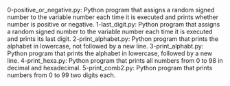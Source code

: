 0-positive_or_negative.py: Python program that assigns a random signed number to the variable number each time it is executed and prints whether number is positive or negative.
1-last_digit.py: Python program that assigns a random signed number to the variable number each time it is executed and prints its last digit.
2-print_alphabet.py: Python program that prints the alphabet in lowercase, not followed by a new line.
3-print_alphabt.py: Python program that prints the alphabet in lowercase, followed by a new line.
4-print_hexa.py: Python program that prints all numbers from 0 to 98 in decimal and hexadecimal.
5-print_comb2.py: Python program that prints numbers from 0 to 99 two digits each.
